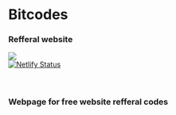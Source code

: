 # Bitcodes
### Refferal website
![](https://i.ibb.co/GW70WL5/bitcodeslogo.png)
<br>
[![Netlify Status](https://api.netlify.com/api/v1/badges/f2b241ff-f308-4bb8-9fa9-4e438719978d/deploy-status)](https://app.netlify.com/sites/bitcodes/deploys)
<br>
<br>
<br>
### Webpage for free website refferal codes
